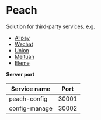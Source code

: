 # Peach
Solution for third-party services.
e.g.

- [Alipay](https://open.alipay.com/platform/home.htm)
- [Wechat](https://pay.weixin.qq.com/index.php)
- [Union](https://open.unionpay.com/ajweb/index)
- [Meituan](https://www.meituan.com/)
- [Eleme](https://www.ele.me/home/)

**Server port**

| Service name   | Port  |
| -------------- | ----- |
| peach-config   | 30001 |
| config-manage  | 30002 |